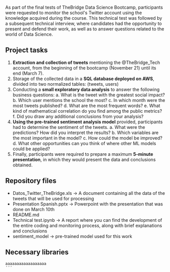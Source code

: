 As part of the final tests of TheBridge Data Science Bootcamp, participants were requested to monitor the school's Twitter account using the knowledge acquired during the course. This technical test was followed by a subsequent technical interview, where candidates had the opportunity to present and defend their work, as well as to answer questions related to the world of Data Science.

<h2>Project tasks</h2>

1. **Extraction and collection of tweets** mentioning the @TheBridge_Tech account, from the beginning of the bootcamp (November 21) until its end (March 7).
2. Storage of the collected data in a **SQL database deployed on AWS**, divided into two normalized tables: (tweets, users)
3. Conducting a **small exploratory data analysis** to answer the following business questions:
  a. What is the tweet with the greatest social impact?
  b. Which user mentions the school the most?
  c. In which month were the most tweets published?
  d. What are the most frequent words?
  e. What kind of mathematical correlation do you find among the public metrics?
  f. Did you draw any additional conclusions from your analysis?
4. **Using the pre-trained sentiment analysis model** provided, participants had to determine the sentiment of the tweets.
  a. What were the predictions? How did you interpret the results?
  b. Which variables are the most important in the model?
  c. How could the model be improved?
  d. What other opportunities can you think of where other ML models could be applied?
5. Finally, participants were required to prepare a maximum **5-minute presentation**, in which they would present the data and conclusions obtained.

<h2>Repository files</h2>

- Datos_Twitter_TheBridge.xls &rarr; A document containing all the data of the tweets that will be used for processing
- Presentation Spanish.pptx &rarr; Powerpoint with the presentation that was done on March 10th
- README.md
- Technical test.ipynb &rarr; A report where you can find the development of the entire coding and monitoring process, along with brief explanations and conclusions
- sentiment_model &rarr; pre-trained model used for this work

<h2>Necessary libraries</h2>

```
aaaaaaaaaaaaaaaaaa
´´´

